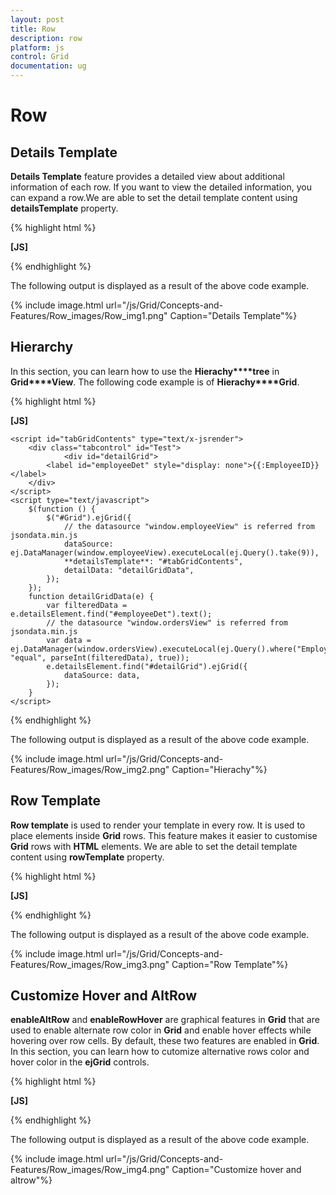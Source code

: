```yaml
---
layout: post
title: Row
description: row
platform: js
control: Grid
documentation: ug
---
```


# Row

## Details Template

**Details Template** feature provides a detailed view about additional information of each row. If you want to view the detailed information, you can expand a row.We are able to set the detail template content using **detailsTemplate** property.

{% highlight html %}

**[JS]**

<div id="Grid"></div>
    <script id="tabGridContents" type="text/x-jsrender">
      <div id="contact{{:EmployeeID}}" style="font-weight:bold; padding:5px;">
      <div id="cont">
                contact:**{{:**Address**}}**<br />
                city:**{{:**City**}}**<br />
                Country:**{{:**Country**}}**<br />
                phone:**{{:**HomePhone**}}**<br />
            </div>
        </div>
    </script>
    <script type="text/javascript">
        $(function () {
            $("#Grid").ejGrid({
                // the datasource "window.employeeView" is referred from jsondata.min.js
                dataSource: ej.DataManager(window.employeeView).executeLocal(ej.Query().take(9)),
                **detailsTemplate**: "#tabGridContents", // detail template
            });
        });
    </script>


{% endhighlight %}



The following output is displayed as a result of the above code example.

{% include image.html url="/js/Grid/Concepts-and-Features/Row_images/Row_img1.png" Caption="Details Template"%}

## Hierarchy

In this section, you can learn how to use the **Hierachy****tree** in **Grid****View**. The following code example is of **Hierachy****Grid**.

{% highlight html %}

**[JS]**

 <div id="Grid"></div>

    <script id="tabGridContents" type="text/x-jsrender">
        <div class="tabcontrol" id="Test">
                <div id="detailGrid">
            <label id="employeeDet" style="display: none">{{:EmployeeID}}</label>
        </div>
    </script>
    <script type="text/javascript">
        $(function () {
            $("#Grid").ejGrid({
                // the datasource "window.employeeView" is referred from jsondata.min.js
                dataSource: ej.DataManager(window.employeeView).executeLocal(ej.Query().take(9)),
                **detailsTemplate**: "#tabGridContents",
                detailData: "detailGridData",
            });
        });
        function detailGridData(e) {
            var filteredData = e.detailsElement.find("#employeeDet").text();
            // the datasource "window.ordersView" is referred from jsondata.min.js
            var data = ej.DataManager(window.ordersView).executeLocal(ej.Query().where("EmployeeID", "equal", parseInt(filteredData), true));
            e.detailsElement.find("#detailGrid").ejGrid({
                dataSource: data,
            });            
        }
    </script>


{% endhighlight %}



The following output is displayed as a result of the above code example.

{% include image.html url="/js/Grid/Concepts-and-Features/Row_images/Row_img2.png" Caption="Hierachy"%}

## Row Template

**Row template** is used to render your template in every row. It is used to place elements inside **Grid** rows. This feature makes it easier to customise **Grid** rows with **HTML** elements. We are able to set the detail template content using **rowTemplate** property.

{% highlight html %}

**[JS]**

<div id="Grid"></div>
<script id="templateData" type="text/x-jsrender">
<tr>
<td class="photo">
<img style="width:130px;height: 160px" src="http://js.syncfusion.com/demos/web/themes/images/Employees//{{:EmployeeID}}.png" alt="{{:EmployeeID}}" />
</td>
<td class="details">
<table class="CardTable" cellpadding="3" cellspacing="6">
<colgroup>
<col width="50%">
<col width="50%">
</colgroup>
<tbody>
<tr>
<td class="CardHeader" >First Name: </td>
<td style="padding:20px">{{:FirstName}} </td>
</tr>
<tr>

<td class="CardHeader">
Birth Date:
</td>
<td style="padding:20px">
{{:BirthDate.toLocaleDateString()}}
</td>
</tr>
<tr>

<td class="CardHeader">
Hire Date:
</td>
<td style="padding:20px">
{{:HireDate.toLocaleDateString()}}
</td>
</tr>
</tbody>
</table>
</td>
</tr>
</script>
<style>
.CardHeader {
font-weight:bold;
font-size:14px;
padding:20px;
}
</style>
<script type="text/javascript">
$(function () {
$("#Grid").ejGrid({
// the datasource "window.employeeData" is referred from templatelocaldata.js
dataSource: window.employeeView,
allowScrolling: true,
scrollSettings: { height: 480, width: 500 },
**rowTemplate**: "#templateData",   // row template
columns: [
{ headerText: "Photo", width: 30 },
{ headerText: 'Employee Details', width: 70 }
]
});
});
</script>


{% endhighlight %}



The following output is displayed as a result of the above code example.

{% include image.html url="/js/Grid/Concepts-and-Features/Row_images/Row_img3.png" Caption="Row Template"%}

## Customize Hover and AltRow 

**enableAltRow** and **enableRowHover** are graphical features in **Grid** that are used to enable alternate row color in **Grid** and enable hover effects while hovering over row cells. By default, these two features are enabled in **Grid**. In this section, you can learn how to cutomize alternative rows color and hover color in the **ejGrid** controls.

{% highlight html %}

**[JS]**

<style>
        .e-grid .e-alt_row {
            background-color: lightgreen !important;
        }

        .e-grid .e-hover {
            background: black !important;
        }
    </style>
<body>
    <div id="Grid"></div>
    <script type="text/javascript">
        $(function(){
            $("#Grid").ejGrid({
                // the datasource "window.gridData" is referred from jsondata.min.js
                dataSource: window.gridData,
                **enableRowHover: true,**
                **enableAltRow: true,**
                allowPaging: true,
                pageSettings: { pageSize: 5 },
            });
        });
    </script>
</body>


{% endhighlight %}



The following output is displayed as a result of the above code example.

{% include image.html url="/js/Grid/Concepts-and-Features/Row_images/Row_img4.png" Caption="Customize hover and altrow"%}

